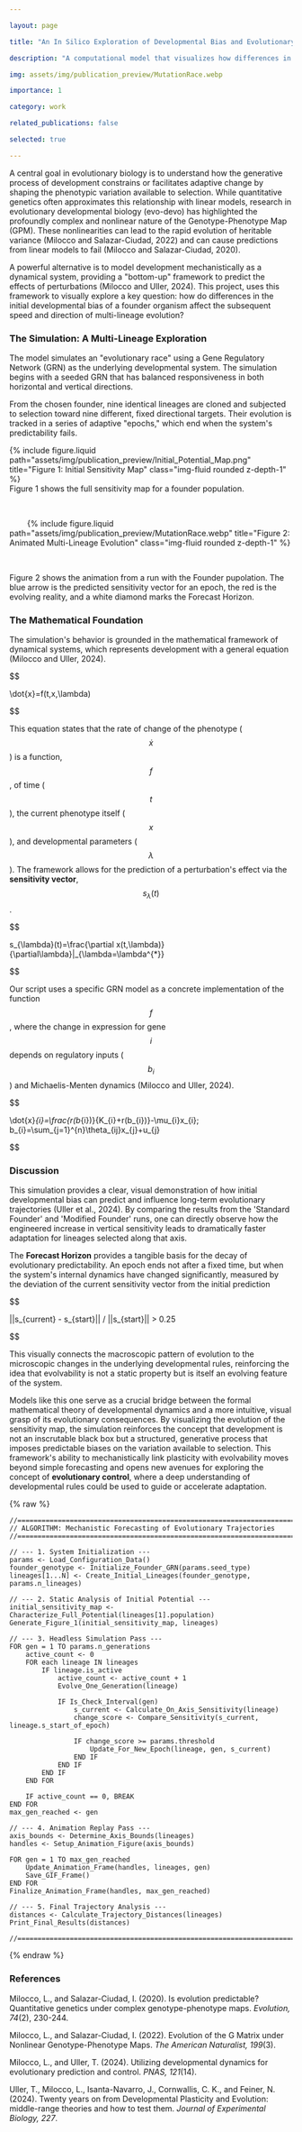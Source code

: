 ```yaml
---

layout: page

title: "An In Silico Exploration of Developmental Bias and Evolutionary Trajectories"

description: "A computational model that visualizes how differences in a founder genotype's developmental bias affect the speed and direction of multiple, independent evolutionary trajectories."

img: assets/img/publication_preview/MutationRace.webp

importance: 1

category: work

related_publications: false

selected: true

---
```




A central goal in evolutionary biology is to understand how the generative process of development constrains or facilitates adaptive change by shaping the phenotypic variation available to selection. While quantitative genetics often approximates this relationship with linear models, research in evolutionary developmental biology (evo-devo) has highlighted the profoundly complex and nonlinear nature of the Genotype-Phenotype Map (GPM). These nonlinearities can lead to the rapid evolution of heritable variance (Milocco and Salazar-Ciudad, 2022) and can cause predictions from linear models to fail (Milocco and Salazar-Ciudad, 2020).



A powerful alternative is to model development mechanistically as a dynamical system, providing a "bottom-up" framework to predict the effects of perturbations (Milocco and Uller, 2024). This project, uses this framework to visually explore a key question: how do differences in the initial developmental bias of a founder organism affect the subsequent speed and direction of multi-lineage evolution?



### The Simulation: A Multi-Lineage Exploration



The model simulates an "evolutionary race" using a Gene Regulatory Network (GRN) as the underlying developmental system. The simulation begins with a seeded GRN that has balanced responsiveness in both horizontal and vertical directions.



From the chosen founder, nine identical lineages are cloned and subjected to selection toward nine different, fixed directional targets. Their evolution is tracked in a series of adaptive "epochs," which end when the system's predictability fails.



<div class="row justify-content-center">
    <div class="col-sm-6 mt-3 mt-md-0">
        {% include figure.liquid path="assets/img/publication_preview/Initial_Potential_Map.png" title="Figure 1: Initial Sensitivity Map" class="img-fluid rounded z-depth-1" %}
    </div>
</div>
<div class="caption">
Figure 1 shows the full sensitivity map for a founder population.
</div>



<div class="row">

    <div class="col-sm mt-3 mt-md-0">

        {% include figure.liquid path="assets/img/publication_preview/MutationRace.webp" title="Figure 2: Animated Multi-Lineage Evolution" class="img-fluid rounded z-depth-1" %}

    </div>

</div>

<div class="caption">

Figure 2 shows the animation from a run with the Founder pupolation. The blue arrow is the predicted sensitivity vector for an epoch, the red is the evolving reality, and a white diamond marks the Forecast Horizon.

</div>



### The Mathematical Foundation

The simulation's behavior is grounded in the mathematical framework of dynamical systems, which represents development with a general equation (Milocco and Uller, 2024).



$$

\dot{x}=f(t,x,\lambda)

$$



This equation states that the rate of change of the phenotype ($$\dot{x}$$) is a function, $$f$$, of time ($$t$$), the current phenotype itself ($$x$$), and developmental parameters ($$\lambda$$). The framework allows for the prediction of a perturbation's effect via the **sensitivity vector**, $$s_{\lambda}(t)$$.



$$

s_{\lambda}(t)=\frac{\partial x(t,\lambda)}{\partial\lambda}|_{\lambda=\lambda^{*}}

$$



Our script uses a specific GRN model as a concrete implementation of the function $$f$$, where the change in expression for gene $$i$$ depends on regulatory inputs ($$b_i$$) and Michaelis-Menten dynamics (Milocco and Uller, 2024).



$$

\dot{x}_{i}=\frac{r(b_{i})}{K_{i}+r(b_{i})}-\mu_{i}x_{i}; b_{i}=\sum_{j=1}^{n}\theta_{ij}x_{j}+u_{j}

$$



### Discussion

This simulation provides a clear, visual demonstration of how initial developmental bias can predict and influence long-term evolutionary trajectories (Uller et al., 2024). By comparing the results from the 'Standard Founder' and 'Modified Founder' runs, one can directly observe how the engineered increase in vertical sensitivity leads to dramatically faster adaptation for lineages selected along that axis.



The **Forecast Horizon** provides a tangible basis for the decay of evolutionary predictability. An epoch ends not after a fixed time, but when the system's internal dynamics have changed significantly, measured by the deviation of the current sensitivity vector from the initial prediction

$$

||s_{current} - s_{start}|| / ||s_{start}|| > 0.25

$$

This visually connects the macroscopic pattern of evolution to the microscopic changes in the underlying developmental rules, reinforcing the idea that evolvability is not a static property but is itself an evolving feature of the system.

Models like this one serve as a crucial bridge between the formal mathematical theory of developmental dynamics and a more intuitive, visual grasp of its evolutionary consequences. By visualizing the evolution of the sensitivity map, the simulation reinforces the concept that development is not an inscrutable black box but a structured, generative process that imposes predictable biases on the variation available to selection. This framework's ability to mechanistically link plasticity with evolvability moves beyond simple forecasting and opens new avenues for exploring the concept of **evolutionary control**, where a deep understanding of developmental rules could be used to guide or accelerate adaptation.

{% raw %}

```text
//=========================================================================
// ALGORITHM: Mechanistic Forecasting of Evolutionary Trajectories
//=========================================================================

// --- 1. System Initialization ---
params <- Load_Configuration_Data()
founder_genotype <- Initialize_Founder_GRN(params.seed_type)
lineages[1...N] <- Create_Initial_Lineages(founder_genotype, params.n_lineages)

// --- 2. Static Analysis of Initial Potential ---
initial_sensitivity_map <- Characterize_Full_Potential(lineages[1].population)
Generate_Figure_1(initial_sensitivity_map, lineages)

// --- 3. Headless Simulation Pass ---
FOR gen = 1 TO params.n_generations
    active_count <- 0
    FOR each lineage IN lineages
        IF lineage.is_active
            active_count <- active_count + 1
            Evolve_One_Generation(lineage)
            
            IF Is_Check_Interval(gen)
                s_current <- Calculate_On_Axis_Sensitivity(lineage)
                change_score <- Compare_Sensitivity(s_current, lineage.s_start_of_epoch)
                
                IF change_score >= params.threshold
                    Update_For_New_Epoch(lineage, gen, s_current)
                END IF
            END IF
        END IF
    END FOR
    
    IF active_count == 0, BREAK
END FOR
max_gen_reached <- gen

// --- 4. Animation Replay Pass ---
axis_bounds <- Determine_Axis_Bounds(lineages)
handles <- Setup_Animation_Figure(axis_bounds)

FOR gen = 1 TO max_gen_reached
    Update_Animation_Frame(handles, lineages, gen)
    Save_GIF_Frame()
END FOR
Finalize_Animation_Frame(handles, max_gen_reached)

// --- 5. Final Trajectory Analysis ---
distances <- Calculate_Trajectory_Distances(lineages)
Print_Final_Results(distances)

//=========================================================================
```

{% endraw %}

### References

Milocco, L., and Salazar-Ciudad, I. (2020). Is evolution predictable? Quantitative genetics under complex genotype-phenotype maps. *Evolution, 74*(2), 230-244.



Milocco, L., and Salazar-Ciudad, I. (2022). Evolution of the G Matrix under Nonlinear Genotype-Phenotype Maps. *The American Naturalist, 199*(3).



Milocco, L., and Uller, T. (2024). Utilizing developmental dynamics for evolutionary prediction and control. *PNAS, 121*(14).



Uller, T., Milocco, L., Isanta-Navarro, J., Cornwallis, C. K., and Feiner, N. (2024). Twenty years on from Developmental Plasticity and Evolution: middle-range theories and how to test them. *Journal of Experimental Biology, 227*.
